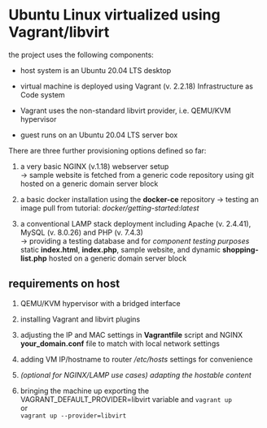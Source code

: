 # Ubuntu Linux virtualized using Vagrant/libvirt
the project uses the following components:
- host system is an Ubuntu 20.04 LTS desktop

- virtual machine is deployed using Vagrant (v. 2.2.18) Infrastructure as Code system

- Vagrant uses the non-standard libvirt provider, i.e. QEMU/KVM hypervisor

- guest runs on an Ubuntu 20.04 LTS server box

There are three further provisioning options defined so far:
    
  1. a very basic NGINX (v.1.18) webserver setup  
  &rightarrow; sample website is fetched from a generic code repository using git hosted on a generic domain server block

  2. a basic docker installation using the **docker-ce** repository
  &rightarrow; testing an image pull from tutorial: *docker/getting-started:latest*

  3. a conventional LAMP stack deployment including Apache (v. 2.4.41), MySQL (v. 8.0.26) and PHP (v. 7.4.3)  
  &rightarrow; providing a testing database and for *component testing purposes* static **index.html**, **index.php**, sample website, and dynamic **shopping-list.php** hosted on a generic domain server block
  ## requirements on host
1. QEMU/KVM hypervisor with a bridged interface

2. installing Vagrant and libvirt plugins

3. adjusting the IP and MAC settings in **Vagrantfile** script and NGINX **your_domain.conf** file to match with local network settings

4. adding VM IP/hostname to router */etc/hosts* settings for convenience

5. *(optional for NGINX/LAMP use cases) adapting the hostable content*  

6. bringing the machine up exporting the VAGRANT_DEFAULT_PROVIDER=libvirt variable and `vagrant up`  
or  
`vagrant up --provider=libvirt `

